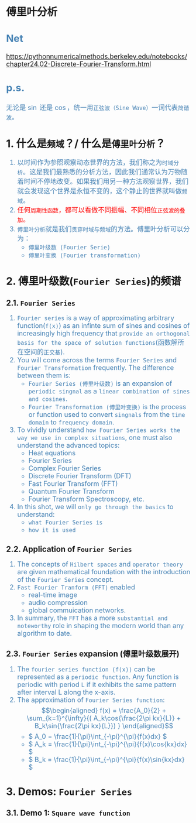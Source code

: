 <!--
 * @Author: Uper 41718895+Hyliu-BUAA@users.noreply.github.com
 * @Date: 2022-07-20 16:13:01
 * @LastEditors: Uper 41718895+Hyliu-BUAA@users.noreply.github.com
 * @LastEditTime: 2022-07-20 17:18:02
 * @FilePath: /Quantum_Mechanics/qm/9.傅里叶Basic.md
 * @Description: 这是默认设置,请设置`customMade`, 打开koroFileHeader查看配置 进行设置: https://github.com/OBKoro1/koro1FileHeader/wiki/%E9%85%8D%
-->
# 傅里叶分析
<font color="steelblue" size="4">

Net
---
https://pythonnumericalmethods.berkeley.edu/notebooks/chapter24.02-Discrete-Fourier-Transform.html

p.s.
----
无论是 $\sin$ 还是 $\cos$，统一用`正弦波（Sine Wave）`一词代表`简谐波`。

</font>


# 1. 什么是`频域`？/ 什么是`傅里叶分析`？
<font color="steelblue" size="4">

1. 以时间作为参照观察动态世界的方法，我们称之为`时域分析`。这是我们最熟悉的分析方法，因此我们通常认为万物随着时间不停地改变。如果我们用另一种方法观察世界，我们就会发现这个世界是永恒不变的，这个静止的世界就叫做`频域`。
2. <font color="red">任何`周期性函数`，都可以看做不同振幅、不同相位`正弦波的叠加`。</font>
3. `傅里叶分析`就是我们`贯穿时域与频域`的方法。傅里叶分析可以分为：
    - `傅里叶级数 (Fourier Serie)`
    - `傅里叶变换 (Fourier transformation)`

</font>


# 2. 傅里叶级数(`Fourier Series`)的频谱
## 2.1. `Fourier Series`
<font color="steelblue" size="4">

1. `Fourier series` is a way of approximating arbitrary function(`f(x)`) as an infinte sum of sines and cosines of increasingly high frequency that `provide an orthogonal basis for the space of solution functions`(函数解所在空间的`正交基`).
2. You will come across the terms `Fourier Series` and `Fourier Transformation` frequently. The difference between them is:
    - `Fourier Series (傅里叶级数)` is an expansion of `periodic singnal` as a `linear combination of sines and cosines`.
    - `Fourier Transformation (傅里叶变换)` is the process or function used to convert `singnals` from the `time domain` to `frequency domain`.
3. To vividly understand `how Fourier Series works the way we use in complex situations`, one must also understand the advanced topics:
    - Heat equations
    - Fourier Series
    - Complex Fourier Series
    - Discrete Fourier Transform (DFT)
    - Fast Fourier Transform (FFT)
    - Quantum Fourier Transform
    - Fourier Transform Spectroscopy, etc. 
4. In this shot, we will `only go through the basics` to understand:
    - `what Fourier Series is`
    - `how it is used`

</font>


## 2.2. Application of `Fourier Series`
<font color="steelblue" size="4">

1. The concepts of `Hilbert spaces` and `operator theory` are given mathematical foundation with the introduction of the `Fourier Series` concept.
2. `Fast Fourier Tranform (FFT)` enabled
    - real-time image
    - audio compression
    - global commuication networks.
3. In summary, the `FFT` has a more `substantial and noteworthy` role in shaping the modern world than any algorithm to date.

</font>


## 2.3. `Fourier Series` expansion (傅里叶级数展开)
<font color="steelblue" size="4">

1. The `fourier series function (f(x))` can be represented as a `periodic function`. Any function is periodic with period `L` if it exhibits the same pattern after interval L along the x-axis.
2. The approximation of `Fourier Series function`:
$$\begin{aligned}
f(x) = \frac{A_0}{2} + \sum_{k=1}^{\infty}{( A_k\cos{\frac{2\pi kx}{L}} + B_k\sin{\frac{2\pi kx}{L}}) }
\end{aligned}$$
    - $ A_0 = \frac{1}{\pi}\int_{-\pi}^{\pi}{f(x)dx} $
    - $ A_k = \frac{1}{\pi}\int_{-\pi}^{\pi}{f(x)\cos{kx}dx} $
    - $ B_k = \frac{1}{\pi}\int_{-\pi}^{\pi}{f(x)\sin{kx}dx} $

</font>

# 3. Demos: `Fourier Series`
## 3.1. Demo 1: `Square wave function`
```python

```